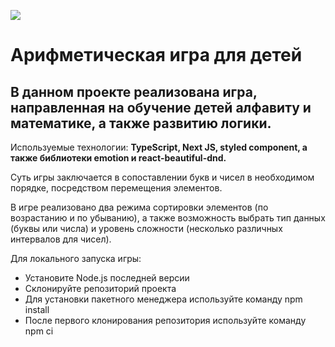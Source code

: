 <a href="https://codeclimate.com/github/Meetyouafter/Educational-game/maintainability"><img src="https://api.codeclimate.com/v1/badges/ce346511c1592a9275df/maintainability" /></a>

<h1>Арифметическая игра для детей</h1>

<h2>В данном проекте реализована игра, направленная на обучение детей алфавиту и математике, а также развитию логики.</h2>
Используемые технологии: <b>TypeScript, Next JS, styled component, а также библиотеки emotion и react-beautiful-dnd.</b>

Суть игры заключается в сопоставлении букв и чисел в необходимом порядке, посредством перемещения элементов.

В игре реализовано два режима сортировки элементов (по возрастанию и по убыванию), а также возможность выбрать тип данных (буквы или числа) и уровень сложности (несколько различных интервалов для чисел).

Для локального запуска игры:
<ul>
  <li>Установите Node.js последней версии</li>
  <li>Склонируйте репозиторий проекта</li>
  <li>Для установки пакетного менеджера используйте команду npm install</li>
  <li>После первого клонирования репозитория используйте команду npm ci</li>
 </ul>
  

